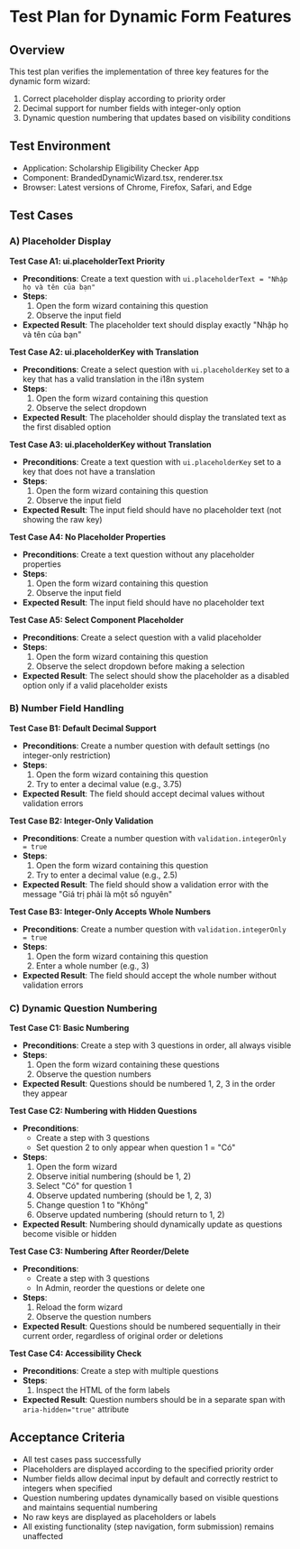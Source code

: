 # Test Plan for Dynamic Form Features

## Overview
This test plan verifies the implementation of three key features for the dynamic form wizard:
1. Correct placeholder display according to priority order
2. Decimal support for number fields with integer-only option
3. Dynamic question numbering that updates based on visibility conditions

## Test Environment
- Application: Scholarship Eligibility Checker App
- Component: BrandedDynamicWizard.tsx, renderer.tsx
- Browser: Latest versions of Chrome, Firefox, Safari, and Edge

## Test Cases

### A) Placeholder Display

**Test Case A1: ui.placeholderText Priority**
- **Preconditions**: Create a text question with `ui.placeholderText = "Nhập họ và tên của bạn"`
- **Steps**: 
  1. Open the form wizard containing this question
  2. Observe the input field
- **Expected Result**: The placeholder text should display exactly "Nhập họ và tên của bạn"

**Test Case A2: ui.placeholderKey with Translation**
- **Preconditions**: Create a select question with `ui.placeholderKey` set to a key that has a valid translation in the i18n system
- **Steps**: 
  1. Open the form wizard containing this question
  2. Observe the select dropdown
- **Expected Result**: The placeholder should display the translated text as the first disabled option

**Test Case A3: ui.placeholderKey without Translation**
- **Preconditions**: Create a text question with `ui.placeholderKey` set to a key that does not have a translation
- **Steps**: 
  1. Open the form wizard containing this question
  2. Observe the input field
- **Expected Result**: The input field should have no placeholder text (not showing the raw key)

**Test Case A4: No Placeholder Properties**
- **Preconditions**: Create a text question without any placeholder properties
- **Steps**: 
  1. Open the form wizard containing this question
  2. Observe the input field
- **Expected Result**: The input field should have no placeholder text

**Test Case A5: Select Component Placeholder**
- **Preconditions**: Create a select question with a valid placeholder
- **Steps**: 
  1. Open the form wizard containing this question
  2. Observe the select dropdown before making a selection
- **Expected Result**: The select should show the placeholder as a disabled option only if a valid placeholder exists

### B) Number Field Handling

**Test Case B1: Default Decimal Support**
- **Preconditions**: Create a number question with default settings (no integer-only restriction)
- **Steps**: 
  1. Open the form wizard containing this question
  2. Try to enter a decimal value (e.g., 3.75)
- **Expected Result**: The field should accept decimal values without validation errors

**Test Case B2: Integer-Only Validation**
- **Preconditions**: Create a number question with `validation.integerOnly = true`
- **Steps**: 
  1. Open the form wizard containing this question
  2. Try to enter a decimal value (e.g., 2.5)
- **Expected Result**: The field should show a validation error with the message "Giá trị phải là một số nguyên"

**Test Case B3: Integer-Only Accepts Whole Numbers**
- **Preconditions**: Create a number question with `validation.integerOnly = true`
- **Steps**: 
  1. Open the form wizard containing this question
  2. Enter a whole number (e.g., 3)
- **Expected Result**: The field should accept the whole number without validation errors

### C) Dynamic Question Numbering

**Test Case C1: Basic Numbering**
- **Preconditions**: Create a step with 3 questions in order, all always visible
- **Steps**: 
  1. Open the form wizard containing these questions
  2. Observe the question numbers
- **Expected Result**: Questions should be numbered 1, 2, 3 in the order they appear

**Test Case C2: Numbering with Hidden Questions**
- **Preconditions**: 
  - Create a step with 3 questions
  - Set question 2 to only appear when question 1 = "Có"
- **Steps**: 
  1. Open the form wizard
  2. Observe initial numbering (should be 1, 2)
  3. Select "Có" for question 1
  4. Observe updated numbering (should be 1, 2, 3)
  5. Change question 1 to "Không"
  6. Observe updated numbering (should return to 1, 2)
- **Expected Result**: Numbering should dynamically update as questions become visible or hidden

**Test Case C3: Numbering After Reorder/Delete**
- **Preconditions**: 
  - Create a step with 3 questions
  - In Admin, reorder the questions or delete one
- **Steps**: 
  1. Reload the form wizard
  2. Observe the question numbers
- **Expected Result**: Questions should be numbered sequentially in their current order, regardless of original order or deletions

**Test Case C4: Accessibility Check**
- **Preconditions**: Create a step with multiple questions
- **Steps**: 
  1. Inspect the HTML of the form labels
- **Expected Result**: Question numbers should be in a separate span with `aria-hidden="true"` attribute

## Acceptance Criteria
- All test cases pass successfully
- Placeholders are displayed according to the specified priority order
- Number fields allow decimal input by default and correctly restrict to integers when specified
- Question numbering updates dynamically based on visible questions and maintains sequential numbering
- No raw keys are displayed as placeholders or labels
- All existing functionality (step navigation, form submission) remains unaffected
